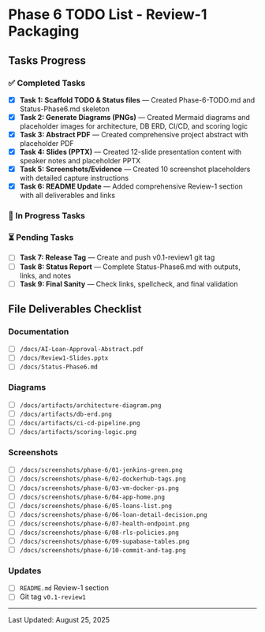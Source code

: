 # Phase 6 TODO List - Review-1 Packaging

## Tasks Progress

### ✅ Completed Tasks
- [x] **Task 1: Scaffold TODO & Status files** — Created Phase-6-TODO.md and Status-Phase6.md skeleton
- [x] **Task 2: Generate Diagrams (PNGs)** — Created Mermaid diagrams and placeholder images for architecture, DB ERD, CI/CD, and scoring logic
- [x] **Task 3: Abstract PDF** — Created comprehensive project abstract with placeholder PDF
- [x] **Task 4: Slides (PPTX)** — Created 12-slide presentation content with speaker notes and placeholder PPTX
- [x] **Task 5: Screenshots/Evidence** — Created 10 screenshot placeholders with detailed capture instructions
- [x] **Task 6: README Update** — Added comprehensive Review-1 section with all deliverables and links

### 🔄 In Progress Tasks

### ⏳ Pending Tasks
- [ ] **Task 7: Release Tag** — Create and push v0.1-review1 git tag
- [ ] **Task 8: Status Report** — Complete Status-Phase6.md with outputs, links, and notes
- [ ] **Task 9: Final Sanity** — Check links, spellcheck, and final validation

## File Deliverables Checklist

### Documentation
- [ ] `/docs/AI-Loan-Approval-Abstract.pdf`
- [ ] `/docs/Review1-Slides.pptx`
- [ ] `/docs/Status-Phase6.md`

### Diagrams
- [ ] `/docs/artifacts/architecture-diagram.png`
- [ ] `/docs/artifacts/db-erd.png`
- [ ] `/docs/artifacts/ci-cd-pipeline.png`
- [ ] `/docs/artifacts/scoring-logic.png`

### Screenshots
- [ ] `/docs/screenshots/phase-6/01-jenkins-green.png`
- [ ] `/docs/screenshots/phase-6/02-dockerhub-tags.png`
- [ ] `/docs/screenshots/phase-6/03-vm-docker-ps.png`
- [ ] `/docs/screenshots/phase-6/04-app-home.png`
- [ ] `/docs/screenshots/phase-6/05-loans-list.png`
- [ ] `/docs/screenshots/phase-6/06-loan-detail-decision.png`
- [ ] `/docs/screenshots/phase-6/07-health-endpoint.png`
- [ ] `/docs/screenshots/phase-6/08-rls-policies.png`
- [ ] `/docs/screenshots/phase-6/09-supabase-tables.png`
- [ ] `/docs/screenshots/phase-6/10-commit-and-tag.png`

### Updates
- [ ] `README.md` Review-1 section
- [ ] Git tag `v0.1-review1`

---
Last Updated: August 25, 2025
